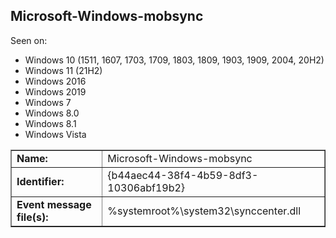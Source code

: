 ## Microsoft-Windows-mobsync

Seen on:
* Windows 10 (1511, 1607, 1703, 1709, 1803, 1809, 1903, 1909, 2004, 20H2)
* Windows 11 (21H2)
* Windows 2016
* Windows 2019
* Windows 7
* Windows 8.0
* Windows 8.1
* Windows Vista

<table border="1" class="docutils">
  <tbody>
    <tr>
      <td><b>Name:</b></td>
      <td>Microsoft-Windows-mobsync</td>
    </tr>
    <tr>
      <td><b>Identifier:</b></td>
      <td>{b44aec44-38f4-4b59-8df3-10306abf19b2}</td>
    </tr>
    <tr>
      <td><b>Event message file(s):</b></td>
      <td>%systemroot%\system32\synccenter.dll</td>
    </tr>
  </tbody>
</table>

&nbsp;

